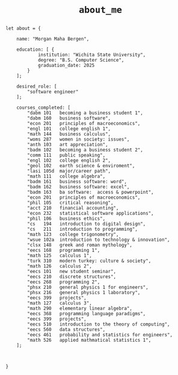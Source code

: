 <h1 align="center">
    
<code>about_me</code>
    
</h1>

<div align="left" width=100%>
    
    let about = {

        name: "Morgan Maha Bergen",

        education: [ {
                institution: "Wichita State University",
                degree: "B.S. Computer Science",
                graduation_date: 2025
            }
        ];

        desired_role: [
            "software engineer"
        ];

        courses_completed: [ 
            "dabm 101   becoming a business student 1",
            "dabm 160   business software",
            "econ 201   principles of macroeconomics",
            "engl 101   college english 1",
            "math 144   business calculus",
            "woms 287   women in society: issues",
            "anth 103   art appreciation",
            "badm 102   becoming a business student 2",
            "comm 111   public speaking",
            "engl 102   college english 2",
            "geol 102   earth science & enviroment",
            "lasi 105d  major/career path",
            "math 111   college algebra",
            "badm 161   business software: word",
            "badm 162   business software: excel",
            "badm 163   ba software:  access & powerpoint",
            "econ 201   principles of macroeconomics",
            "phil 105   critical reasoning",
            "acct 210   financial accounting",
            "econ 232   statistical software applications",
            "phil 106   business ethics",
            "cs   194   introduction to digital design",
            "cs   211   introduction to programming",
            "math 123   college trigonometry",
            "wsue 102a  introduction to technology & innovation",
            "clsx 148   greek and roman mythology",
            "eecs 168   programming 1",
            "math 125   calculus 1",
            "turk 310   modern turkey: culture & society",
            "math 126   calculus 2",
            "eecs 101   new student seminar",
            "eecs 210   discrete structures",
            "eecs 268   programming 2",
            "phsx 210   general physics 1 for engineers",
            "phsx 216   general physics 1 laboratory",
            "eecs 399   projects",
            "math 127   calculus 3",
            "math 290   elementary linear algebra",
            "eecs 368   programming language paradigms",
            "eecs 399   projects",
            "eecs 510   introduction to the theory of computing",
            "eecs 560   data structures",
            "eecs 461   probability and statistics for engineers",
            "math 526   applied mathmatical statistics 1",
        ];



    }

</div>
